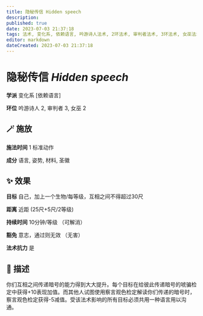 ```yaml
---
title: 隐秘传信 Hidden speech
description: 
published: true
date: 2023-07-03 21:37:18
tags: 法术, 变化系, 依赖语言, 吟游诗人法术, 2环法术, 审判者法术, 3环法术, 女巫法术
editor: markdown
dateCreated: 2023-07-03 21:37:18
---
```


# **隐秘传信** *Hidden speech*

**学派** 变化系 \[依赖语言\] 

**环位** 吟游诗人 2, 审判者 3, 女巫 2

## 🪄 施放

**施法时间** 1 标准动作

**成分** 语言, 姿势, 材料, 圣徽

## ✨ 效果 

**目标** 自己，加上一个生物/每等级，互相之间不得超过30尺 

**距离** 近距 (25尺+5尺/2等级)  

**持续时间** 10分钟/等级 （可解消） 

**豁免** 意志，通过则无效 （无害）

**法术抗力** 是

## 📖 描述

你们互相之间传递暗号的能力得到大大提升。每个目标在给彼此传递暗号的唬骗检定中获得+10表现加值。而其他人试图使用察言观色检定解读你们传递的暗号时，察言观色检定获得-5减值。受该法术影响的所有目标必须共用一种语言用以沟通。
    